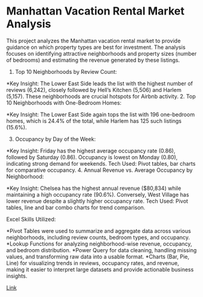 # Manhattan Vacation Rental Market Analysis

This project analyzes the Manhattan vacation rental market to provide guidance on which property types are best for investment. The analysis focuses on identifying attractive neighborhoods and property sizes (number of bedrooms) and estimating the revenue generated by these listings.

1. Top 10 Neighborhoods by Review Count:

*Key Insight: The Lower East Side leads the list with the highest number of reviews (6,242), closely followed by Hell’s Kitchen (5,506) and Harlem (5,157). These neighborhoods are crucial hotspots for Airbnb activity.
2. Top 10 Neighborhoods with One-Bedroom Homes:

*Key Insight: The Lower East Side again tops the list with 196 one-bedroom homes, which is 24.4% of the total, while Harlem has 125 such listings (15.6%).

3. Occupancy by Day of the Week:

*Key Insight: Friday has the highest average occupancy rate (0.86), followed by Saturday (0.86). Occupancy is lowest on Monday (0.80), indicating strong demand for weekends.
Tech Used: Pivot tables, bar charts for comparative occupancy.
4. Annual Revenue vs. Average Occupancy by Neighborhood:

*Key Insight: Chelsea has the highest annual revenue ($80,834) while maintaining a high occupancy rate (90.6%). Conversely, West Village has lower revenue despite a slightly higher occupancy rate.
Tech Used: Pivot tables, line and bar combo charts for trend comparison.

Excel Skills Utilized:

*Pivot Tables were used to summarize and aggregate data across various neighborhoods, including review counts, bedroom types, and occupancy.
*Lookup Functions for analyzing neighborhood-wise revenue, occupancy, and bedroom distribution.
*Power Query for data cleaning, handling missing values, and transforming raw data into a usable format.
*Charts (Bar, Pie, Line) for visualizing trends in reviews, occupancy rates, and revenue, making it easier to interpret large datasets and provide actionable business insights.

[Link](https://docs.google.com/spreadsheets/d/1HCimA1wlpcQ7cJ68pGE19umsjIXIIB5Q0v39wjqaqw8/edit?usp=sharing)

